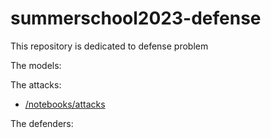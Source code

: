 # summerschool2023-defense

This repository is dedicated to defense problem

The models:

The attacks:
- [/notebooks/attacks](/notebooks/attacks)

The defenders:
